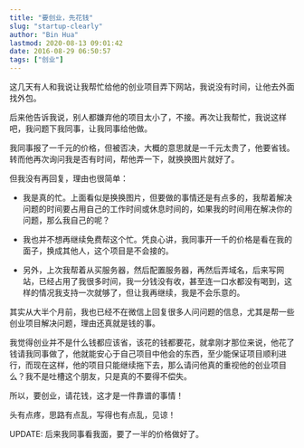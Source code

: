 ```yaml
---
title: "要创业，先花钱"
slug: "startup-clearly"
author: "Bin Hua"
lastmod: 2020-08-13 09:01:42
date: 2016-08-29 06:50:57
tags: ["创业"]
---
```


这几天有人和我说让我帮忙给他的创业项目弄下网站，我说没有时间，让他去外面找外包。

后来他告诉我说，别人都嫌弃他的项目太小了，不接。再次让我帮忙，我说这样吧，我问题下我同事，让我同事给他做。

我同事报了一千元的价格，但被否决，大概的意思就是一千元太贵了，他要省钱。转而他再次询问我是否有时间，帮他弄一下，就换换图片就好了。

但我没有再回复，理由也很简单：

- 我是真的忙。上面看似是换换图片，但要做的事情还是有点多的，我帮着解决问题的时间要占用自己的工作时间或休息时间的，如果我的时间用在解决你的问题，那么我自己的呢？ 

- 我也并不想再继续免费帮这个忙。凭良心讲，我同事开一千的价格是看在我的面子，换成其他人，这个项目是不会接的。 

- 另外，上次我帮着从买服务器，然后配置服务器，再然后弄域名，后来写网站，已经占用了我很多时间，我一分钱没有收，甚至连一口水都没有喝到，这样的情况我支持一次就够了，但让我再继续，我是不会乐意的。
 
其实从大半个月前，我也已经不在微信上回复很多人问问题的信息，尤其是帮一些创业项目解决问题，理由还真就是钱的事。

我觉得创业并不是什么钱都应该省，该花的钱都要花，就拿刚才那位来说，他花了钱请我同事做了，他就能安心于自己项目中他会的东西，至少能保证项目顺利进行，而现在这样，他的项目只能继续拖下去，那么请问他真的重视他的创业项目么？我不是吐槽这个朋友，只是真的不要得不偿失。

所以，要创业，请花钱，这才是一件靠谱的事情！

头有点疼，思路有点乱，写得也有点乱，见谅！

UPDATE: 后来我同事看我面，要了一半的价格做好了。